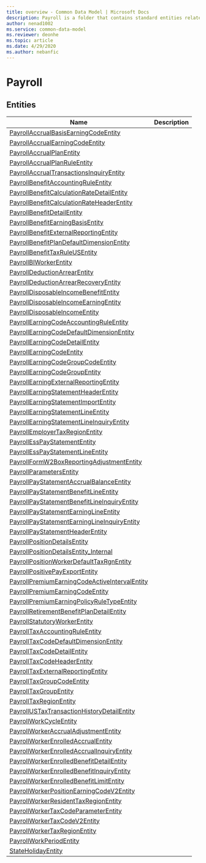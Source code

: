 ```yaml
---
title: overview - Common Data Model | Microsoft Docs
description: Payroll is a folder that contains standard entities related to the Common Data Model.
author: nenad1002
ms.service: common-data-model
ms.reviewer: deonhe
ms.topic: article
ms.date: 4/29/2020
ms.author: nebanfic
---
```


# Payroll


## Entities

|Name|Description|
|---|---|
|[PayrollAccrualBasisEarningCodeEntity](PayrollAccrualBasisEarningCodeEntity.md)||
|[PayrollAccrualEarningCodeEntity](PayrollAccrualEarningCodeEntity.md)||
|[PayrollAccrualPlanEntity](PayrollAccrualPlanEntity.md)||
|[PayrollAccrualPlanRuleEntity](PayrollAccrualPlanRuleEntity.md)||
|[PayrollAccrualTransactionsInquiryEntity](PayrollAccrualTransactionsInquiryEntity.md)||
|[PayrollBenefitAccountingRuleEntity](PayrollBenefitAccountingRuleEntity.md)||
|[PayrollBenefitCalculationRateDetailEntity](PayrollBenefitCalculationRateDetailEntity.md)||
|[PayrollBenefitCalculationRateHeaderEntity](PayrollBenefitCalculationRateHeaderEntity.md)||
|[PayrollBenefitDetailEntity](PayrollBenefitDetailEntity.md)||
|[PayrollBenefitEarningBasisEntity](PayrollBenefitEarningBasisEntity.md)||
|[PayrollBenefitExternalReportingEntity](PayrollBenefitExternalReportingEntity.md)||
|[PayrollBenefitPlanDefaultDimensionEntity](PayrollBenefitPlanDefaultDimensionEntity.md)||
|[PayrollBenefitTaxRuleUSEntity](PayrollBenefitTaxRuleUSEntity.md)||
|[PayrollBIWorkerEntity](PayrollBIWorkerEntity.md)||
|[PayrollDeductionArrearEntity](PayrollDeductionArrearEntity.md)||
|[PayrollDeductionArrearRecoveryEntity](PayrollDeductionArrearRecoveryEntity.md)||
|[PayrollDisposableIncomeBenefitEntity](PayrollDisposableIncomeBenefitEntity.md)||
|[PayrollDisposableIncomeEarningEntity](PayrollDisposableIncomeEarningEntity.md)||
|[PayrollDisposableIncomeEntity](PayrollDisposableIncomeEntity.md)||
|[PayrollEarningCodeAccountingRuleEntity](PayrollEarningCodeAccountingRuleEntity.md)||
|[PayrollEarningCodeDefaultDimensionEntity](PayrollEarningCodeDefaultDimensionEntity.md)||
|[PayrollEarningCodeDetailEntity](PayrollEarningCodeDetailEntity.md)||
|[PayrollEarningCodeEntity](PayrollEarningCodeEntity.md)||
|[PayrollEarningCodeGroupCodeEntity](PayrollEarningCodeGroupCodeEntity.md)||
|[PayrollEarningCodeGroupEntity](PayrollEarningCodeGroupEntity.md)||
|[PayrollEarningExternalReportingEntity](PayrollEarningExternalReportingEntity.md)||
|[PayrollEarningStatementHeaderEntity](PayrollEarningStatementHeaderEntity.md)||
|[PayrollEarningStatementImportEntity](PayrollEarningStatementImportEntity.md)||
|[PayrollEarningStatementLineEntity](PayrollEarningStatementLineEntity.md)||
|[PayrollEarningStatementLineInquiryEntity](PayrollEarningStatementLineInquiryEntity.md)||
|[PayrollEmployerTaxRegionEntity](PayrollEmployerTaxRegionEntity.md)||
|[PayrollEssPayStatementEntity](PayrollEssPayStatementEntity.md)||
|[PayrollEssPayStatementLineEntity](PayrollEssPayStatementLineEntity.md)||
|[PayrollFormW2BoxReportingAdjustmentEntity](PayrollFormW2BoxReportingAdjustmentEntity.md)||
|[PayrollParametersEntity](PayrollParametersEntity.md)||
|[PayrollPayStatementAccrualBalanceEntity](PayrollPayStatementAccrualBalanceEntity.md)||
|[PayrollPayStatementBenefitLineEntity](PayrollPayStatementBenefitLineEntity.md)||
|[PayrollPayStatementBenefitLineInquiryEntity](PayrollPayStatementBenefitLineInquiryEntity.md)||
|[PayrollPayStatementEarningLineEntity](PayrollPayStatementEarningLineEntity.md)||
|[PayrollPayStatementEarningLineInquiryEntity](PayrollPayStatementEarningLineInquiryEntity.md)||
|[PayrollPayStatementHeaderEntity](PayrollPayStatementHeaderEntity.md)||
|[PayrollPositionDetailsEntity](PayrollPositionDetailsEntity.md)||
|[PayrollPositionDetailsEntity_Internal](PayrollPositionDetailsEntity_Internal.md)||
|[PayrollPositionWorkerDefaultTaxRgnEntity](PayrollPositionWorkerDefaultTaxRgnEntity.md)||
|[PayrollPositivePayExportEntity](PayrollPositivePayExportEntity.md)||
|[PayrollPremiumEarningCodeActiveIntervalEntity](PayrollPremiumEarningCodeActiveIntervalEntity.md)||
|[PayrollPremiumEarningCodeEntity](PayrollPremiumEarningCodeEntity.md)||
|[PayrollPremiumEarningPolicyRuleTypeEntity](PayrollPremiumEarningPolicyRuleTypeEntity.md)||
|[PayrollRetirementBenefitPlanDetailEntity](PayrollRetirementBenefitPlanDetailEntity.md)||
|[PayrollStatutoryWorkerEntity](PayrollStatutoryWorkerEntity.md)||
|[PayrollTaxAccountingRuleEntity](PayrollTaxAccountingRuleEntity.md)||
|[PayrollTaxCodeDefaultDimensionEntity](PayrollTaxCodeDefaultDimensionEntity.md)||
|[PayrollTaxCodeDetailEntity](PayrollTaxCodeDetailEntity.md)||
|[PayrollTaxCodeHeaderEntity](PayrollTaxCodeHeaderEntity.md)||
|[PayrollTaxExternalReportingEntity](PayrollTaxExternalReportingEntity.md)||
|[PayrollTaxGroupCodeEntity](PayrollTaxGroupCodeEntity.md)||
|[PayrollTaxGroupEntity](PayrollTaxGroupEntity.md)||
|[PayrollTaxRegionEntity](PayrollTaxRegionEntity.md)||
|[PayrollUSTaxTransactionHistoryDetailEntity](PayrollUSTaxTransactionHistoryDetailEntity.md)||
|[PayrollWorkCycleEntity](PayrollWorkCycleEntity.md)||
|[PayrollWorkerAccrualAdjustmentEntity](PayrollWorkerAccrualAdjustmentEntity.md)||
|[PayrollWorkerEnrolledAccrualEntity](PayrollWorkerEnrolledAccrualEntity.md)||
|[PayrollWorkerEnrolledAccrualInquiryEntity](PayrollWorkerEnrolledAccrualInquiryEntity.md)||
|[PayrollWorkerEnrolledBenefitDetailEntity](PayrollWorkerEnrolledBenefitDetailEntity.md)||
|[PayrollWorkerEnrolledBenefitInquiryEntity](PayrollWorkerEnrolledBenefitInquiryEntity.md)||
|[PayrollWorkerEnrolledBenefitLimitEntity](PayrollWorkerEnrolledBenefitLimitEntity.md)||
|[PayrollWorkerPositionEarningCodeV2Entity](PayrollWorkerPositionEarningCodeV2Entity.md)||
|[PayrollWorkerResidentTaxRegionEntity](PayrollWorkerResidentTaxRegionEntity.md)||
|[PayrollWorkerTaxCodeParameterEntity](PayrollWorkerTaxCodeParameterEntity.md)||
|[PayrollWorkerTaxCodeV2Entity](PayrollWorkerTaxCodeV2Entity.md)||
|[PayrollWorkerTaxRegionEntity](PayrollWorkerTaxRegionEntity.md)||
|[PayrollWorkPeriodEntity](PayrollWorkPeriodEntity.md)||
|[StateHolidayEntity](StateHolidayEntity.md)||
